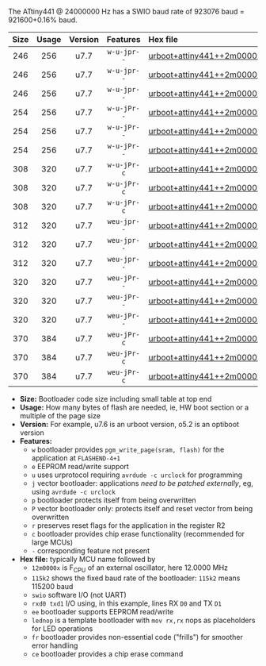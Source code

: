 The ATtiny441 @ 24000000 Hz has a SWIO baud rate of 923076 baud = 921600+0.16% baud.

|Size|Usage|Version|Features|Hex file|
|:-:|:-:|:-:|:-:|:--|
|246|256|u7.7|`w-u-jpr--`|[urboot+attiny441++2m0000x+++76k8_swio_rxa2_txa1_lednop.hex](https://raw.githubusercontent.com/stefanrueger/urboot.hex/main/mcus/attiny441/external_oscillator/fcpu++2m0000_Hz/br+++76k8_bps/urboot+attiny441++2m0000x+++76k8_swio_rxa2_txa1_lednop.hex)|
|246|256|u7.7|`w-u-jpr--`|[urboot+attiny441++2m0000x+++76k8_swio_rxa4_txa5_lednop.hex](https://raw.githubusercontent.com/stefanrueger/urboot.hex/main/mcus/attiny441/external_oscillator/fcpu++2m0000_Hz/br+++76k8_bps/urboot+attiny441++2m0000x+++76k8_swio_rxa4_txa5_lednop.hex)|
|246|256|u7.7|`w-u-jpr--`|[urboot+attiny441++2m0000x+++76k8_swio_rxb2_txa7_lednop.hex](https://raw.githubusercontent.com/stefanrueger/urboot.hex/main/mcus/attiny441/external_oscillator/fcpu++2m0000_Hz/br+++76k8_bps/urboot+attiny441++2m0000x+++76k8_swio_rxb2_txa7_lednop.hex)|
|254|256|u7.7|`w-u-jPr--`|[urboot+attiny441++2m0000x+++76k8_swio_rxa2_txa1.hex](https://raw.githubusercontent.com/stefanrueger/urboot.hex/main/mcus/attiny441/external_oscillator/fcpu++2m0000_Hz/br+++76k8_bps/urboot+attiny441++2m0000x+++76k8_swio_rxa2_txa1.hex)|
|254|256|u7.7|`w-u-jPr--`|[urboot+attiny441++2m0000x+++76k8_swio_rxa4_txa5.hex](https://raw.githubusercontent.com/stefanrueger/urboot.hex/main/mcus/attiny441/external_oscillator/fcpu++2m0000_Hz/br+++76k8_bps/urboot+attiny441++2m0000x+++76k8_swio_rxa4_txa5.hex)|
|254|256|u7.7|`w-u-jPr--`|[urboot+attiny441++2m0000x+++76k8_swio_rxb2_txa7.hex](https://raw.githubusercontent.com/stefanrueger/urboot.hex/main/mcus/attiny441/external_oscillator/fcpu++2m0000_Hz/br+++76k8_bps/urboot+attiny441++2m0000x+++76k8_swio_rxb2_txa7.hex)|
|308|320|u7.7|`w-u-jPr-c`|[urboot+attiny441++2m0000x+++76k8_swio_rxa2_txa1_lednop_fr_ce.hex](https://raw.githubusercontent.com/stefanrueger/urboot.hex/main/mcus/attiny441/external_oscillator/fcpu++2m0000_Hz/br+++76k8_bps/urboot+attiny441++2m0000x+++76k8_swio_rxa2_txa1_lednop_fr_ce.hex)|
|308|320|u7.7|`w-u-jPr-c`|[urboot+attiny441++2m0000x+++76k8_swio_rxa4_txa5_lednop_fr_ce.hex](https://raw.githubusercontent.com/stefanrueger/urboot.hex/main/mcus/attiny441/external_oscillator/fcpu++2m0000_Hz/br+++76k8_bps/urboot+attiny441++2m0000x+++76k8_swio_rxa4_txa5_lednop_fr_ce.hex)|
|308|320|u7.7|`w-u-jPr-c`|[urboot+attiny441++2m0000x+++76k8_swio_rxb2_txa7_lednop_fr_ce.hex](https://raw.githubusercontent.com/stefanrueger/urboot.hex/main/mcus/attiny441/external_oscillator/fcpu++2m0000_Hz/br+++76k8_bps/urboot+attiny441++2m0000x+++76k8_swio_rxb2_txa7_lednop_fr_ce.hex)|
|312|320|u7.7|`weu-jpr--`|[urboot+attiny441++2m0000x+++76k8_swio_rxa2_txa1_ee_lednop.hex](https://raw.githubusercontent.com/stefanrueger/urboot.hex/main/mcus/attiny441/external_oscillator/fcpu++2m0000_Hz/br+++76k8_bps/urboot+attiny441++2m0000x+++76k8_swio_rxa2_txa1_ee_lednop.hex)|
|312|320|u7.7|`weu-jpr--`|[urboot+attiny441++2m0000x+++76k8_swio_rxa4_txa5_ee_lednop.hex](https://raw.githubusercontent.com/stefanrueger/urboot.hex/main/mcus/attiny441/external_oscillator/fcpu++2m0000_Hz/br+++76k8_bps/urboot+attiny441++2m0000x+++76k8_swio_rxa4_txa5_ee_lednop.hex)|
|312|320|u7.7|`weu-jpr--`|[urboot+attiny441++2m0000x+++76k8_swio_rxb2_txa7_ee_lednop.hex](https://raw.githubusercontent.com/stefanrueger/urboot.hex/main/mcus/attiny441/external_oscillator/fcpu++2m0000_Hz/br+++76k8_bps/urboot+attiny441++2m0000x+++76k8_swio_rxb2_txa7_ee_lednop.hex)|
|320|320|u7.7|`weu-jPr--`|[urboot+attiny441++2m0000x+++76k8_swio_rxa2_txa1_ee.hex](https://raw.githubusercontent.com/stefanrueger/urboot.hex/main/mcus/attiny441/external_oscillator/fcpu++2m0000_Hz/br+++76k8_bps/urboot+attiny441++2m0000x+++76k8_swio_rxa2_txa1_ee.hex)|
|320|320|u7.7|`weu-jPr--`|[urboot+attiny441++2m0000x+++76k8_swio_rxa4_txa5_ee.hex](https://raw.githubusercontent.com/stefanrueger/urboot.hex/main/mcus/attiny441/external_oscillator/fcpu++2m0000_Hz/br+++76k8_bps/urboot+attiny441++2m0000x+++76k8_swio_rxa4_txa5_ee.hex)|
|320|320|u7.7|`weu-jPr--`|[urboot+attiny441++2m0000x+++76k8_swio_rxb2_txa7_ee.hex](https://raw.githubusercontent.com/stefanrueger/urboot.hex/main/mcus/attiny441/external_oscillator/fcpu++2m0000_Hz/br+++76k8_bps/urboot+attiny441++2m0000x+++76k8_swio_rxb2_txa7_ee.hex)|
|370|384|u7.7|`weu-jPr-c`|[urboot+attiny441++2m0000x+++76k8_swio_rxa2_txa1_ee_lednop_fr_ce.hex](https://raw.githubusercontent.com/stefanrueger/urboot.hex/main/mcus/attiny441/external_oscillator/fcpu++2m0000_Hz/br+++76k8_bps/urboot+attiny441++2m0000x+++76k8_swio_rxa2_txa1_ee_lednop_fr_ce.hex)|
|370|384|u7.7|`weu-jPr-c`|[urboot+attiny441++2m0000x+++76k8_swio_rxa4_txa5_ee_lednop_fr_ce.hex](https://raw.githubusercontent.com/stefanrueger/urboot.hex/main/mcus/attiny441/external_oscillator/fcpu++2m0000_Hz/br+++76k8_bps/urboot+attiny441++2m0000x+++76k8_swio_rxa4_txa5_ee_lednop_fr_ce.hex)|
|370|384|u7.7|`weu-jPr-c`|[urboot+attiny441++2m0000x+++76k8_swio_rxb2_txa7_ee_lednop_fr_ce.hex](https://raw.githubusercontent.com/stefanrueger/urboot.hex/main/mcus/attiny441/external_oscillator/fcpu++2m0000_Hz/br+++76k8_bps/urboot+attiny441++2m0000x+++76k8_swio_rxb2_txa7_ee_lednop_fr_ce.hex)|

- **Size:** Bootloader code size including small table at top end
- **Usage:** How many bytes of flash are needed, ie, HW boot section or a multiple of the page size
- **Version:** For example, u7.6 is an urboot version, o5.2 is an optiboot version
- **Features:**
  + `w` bootloader provides `pgm_write_page(sram, flash)` for the application at `FLASHEND-4+1`
  + `e` EEPROM read/write support
  + `u` uses urprotocol requiring `avrdude -c urclock` for programming
  + `j` vector bootloader: applications *need to be patched externally*, eg, using `avrdude -c urclock`
  + `p` bootloader protects itself from being overwritten
  + `P` vector bootloader only: protects itself and reset vector from being overwritten
  + `r` preserves reset flags for the application in the register R2
  + `c` bootloader provides chip erase functionality (recommended for large MCUs)
  + `-` corresponding feature not present
- **Hex file:** typically MCU name followed by
  + `12m0000x` is F<sub>CPU</sub> of an external oscillator, here 12.0000 MHz
  + `115k2` shows the fixed baud rate of the bootloader: `115k2` means 115200 baud
  + `swio` software I/O (not UART)
  + `rxd0 txd1` I/O using, in this example, lines RX `D0` and TX `D1`
  + `ee` bootloader supports EEPROM read/write
  + `lednop` is a template bootloader with `mov rx,rx` nops as placeholders for LED operations
  + `fr` bootloader provides non-essential code ("frills") for smoother error handling
  + `ce` bootloader provides a chip erase command
